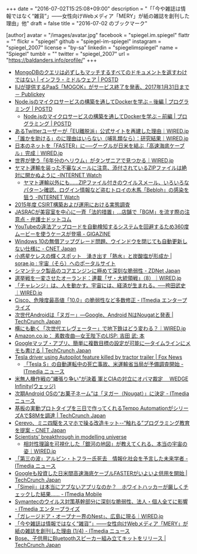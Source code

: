 +++
date = "2016-07-02T15:25:08+09:00"
description = "「「今や雑誌は情報ではなく“雑貨”」――女性向けWebメディア「MERY」が紙の雑誌を創刊した理由」他"
draft = false
title = "2016-07-02 のブックマーク"

[author]
  avatar = "/images/avatar.jpg"
  facebook = "spiegel.im.spiegel"
  flattr = ""
  flickr = "spiegel"
  github = "spiegel-im-spiegel"
  instagram = "spiegel_2007"
  license = "by-sa"
  linkedin = "spiegelimspiegel"
  name = "Spiegel"
  tumblr = ""
  twitter = "spiegel_2007"
  url = "https://baldanders.info/profile/"
+++

- [MongoDBのクエリは必ずしもマッチするすべてのドキュメントを返すわけではない | インフラ・ミドルウェア | POSTD](http://postd.cc/mongodb-queries-dont-always-return-all-matching-documents/)
- [IIJが提供するPaaS「MOGOK」がサービス終了を発表、2017年1月31日まで － Publickey](http://www.publickey1.jp/blog/16/iijpaasmogok2017131.html)
- [Node.jsのマイクロサービスの構築を通してDockerを学ぶ – 後編 | プログラミング | POSTD](http://postd.cc/learn-docker-by-building-a-microservice-2/)
    - [Node.jsのマイクロサービスの構築を通してDockerを学ぶ – 前編 | プログラミング | POSTD](http://postd.cc/learn-docker-by-building-a-microservice-1/)
- [あるTwitterユーザーが「EU離脱派」公式サイトを再建した理由｜WIRED.jp](https://www.facebook.com/)
- [「誰かを助ける」のに理由はいらない（哺乳類なら）：研究結果｜WIRED.jp](http://wired.jp/2016/07/01/rats-empathy/)
- [日本のネットを「FASTER」に──グーグルが日米を結ぶ「高速海底ケーブル」完成｜WIRED.jp](http://wired.jp/2016/07/01/google-faster-cable/)
- [世界が使う「6年分のヘリウム」がタンザニアで見つかる｜WIRED.jp](http://wired.jp/2016/07/01/helium-reserve-tanzania/)
- [ヤマト運輸を装った不審なメールに注意、添付されているZIPファイルは絶対に開かぬように -INTERNET Watch](http://internet.watch.impress.co.jp/docs/news/1007910.html)
    - [ヤマト運輸以外にも……ZIPファイル付きのウイルスメール、いろいろなパターン確認、ログイン情報など盗むトロイの木馬「Bebloh」の感染を狙う -INTERNET Watch](http://internet.watch.impress.co.jp/docs/news/1008081.html)
- [2015年度 CSIRT構築および運用における実態調査](https://www.jpcert.or.jp/research/2015_CSIRT-survey.html)
- [JASRACが美容室を中心に一斉「法的措置」…店舗で「BGM」を流す際の注意点 - 弁護士ドットコム](https://www.bengo4.com/internet/n_4829/)
- [YouTubeの違法アップロードを自動検知するシステムを回避するため360度ムービーを使うケースが登場 - GIGAZINE](http://gigazine.net/news/20160701-youtube-content-id-avoid/)
- [Windows 10の無償アップグレード問題、ウインドウを閉じても自動更新しない仕様に - CNET Japan](http://japan.cnet.com/news/service/35085243/)
- [小惑星ケレスの輝くスポット　湧き出す「熱水」と炭酸塩が形成か | sorae.jp : 宇宙（そら）へのポータルサイト](http://sorae.jp/030201/2016_06_30_ceres.html)
- [シマンテック製品のコアエンジンに極めて深刻な脆弱性 - ZDNet Japan](http://japan.zdnet.com/article/35085092/)
- [選挙戦を一変させたオーランド：連載「ザ・大統領戦」（8）｜WIRED.jp](http://wired.jp/series/super-election/8_orlando/)
- [「チャレンジ」は、人を動かす。宇宙には、経済が生まれる。──袴田武史｜WIRED.jp](http://wired.jp/series/wired-audi-innovation-award/15_takeshi-hakamada/)
- [Cisco、危険度最高値「10.0」の脆弱性など多数修正 - ITmedia エンタープライズ](http://www.itmedia.co.jp/enterprise/articles/1607/01/news075.html)
- [次世代Androidは「ヌガー」―Google、Android NはNougatと発表 | TechCrunch Japan](http://jp.techcrunch.com/2016/07/01/20160518nutella-mcnutellaface-2/)
- [横にも動く「次世代エレヴェーター」で地下鉄はどう変わる？｜WIRED.jp](http://wired.jp/2016/06/28/maglev-elevator-sideways/)
- [Amazon.co.jp： 素数夜曲―女王陛下のLISP: 吉田 武: 本](https://www.amazon.co.jp/exec/obidos/ASIN/4486019245/baldandersinf-22/)
- [Googleマップ・アプリ、簡単に複数目標の設定が可能に―タイムラインにメモも書ける | TechCrunch Japan](http://jp.techcrunch.com/2016/07/01/20160630google-maps-gets-multi-stop-directions-and-vacation-memories-on-mobile/)
- [Tesla driver using Autopilot feature killed by tractor trailer | Fox News](http://www.foxnews.com/leisure/2016/07/01/tesla-driver-using-autopilot-feature-killed-by-tractor-trailer/)
    - [「Tesla S」の自動運転中の死亡事故、米運輸省当局が予備調査開始 - ITmedia ニュース](http://www.itmedia.co.jp/news/articles/1607/01/news081.html)
- [米無人機作戦の”縄張り争い”が決着 軍とCIAの対立にオバマ裁定 　WEDGE Infinity(ウェッジ)](http://wedge.ismedia.jp/articles/-/7166)
- [次期Android OSの“お菓子ネーム”は「ヌガー（Nougat）」に決定 - ITmedia ニュース](http://www.itmedia.co.jp/news/articles/1607/01/news073.html)
- [基板の実動プロトタイプを三日で作ってくれるTempo AutomationがシリーズAで$8Mを調達 | TechCrunch Japan](http://jp.techcrunch.com/2016/06/30/20160629tempo-automation/)
- [Cerevo、ミニ四駆をスマホで操る改造キット--“触れる”プログラミング教育を提案 - CNET Japan](http://japan.cnet.com/news/service/35085142/)
- [Scientists’ breakthrough in modelling universe](http://www.icg.port.ac.uk/category/news/)
    - [相対性理論を可視化した「銀河の地図」が教えてくれる、本当の宇宙の姿｜WIRED.jp](http://wired.jp/2016/06/28/lumpy-universe/)
- [「第三の波」アルビン・トフラー氏死去　情報化社会を予言した未来学者 - ITmedia ニュース](http://www.itmedia.co.jp/news/articles/1606/30/news115.html)
- [Googleも投資した日米間高速海底ケーブルFASTERがいよいよ供用を開始 | TechCrunch Japan](http://jp.techcrunch.com/2016/06/30/20160629google-backed-undersea-cable-between-us-and-japan-goes-online-tonight/)
- [「Simeji」は本当にアブないアプリなのか？　ホワイトハッカーが厳しくチェックした結果…… - ITmedia Mobile](http://www.itmedia.co.jp/mobile/articles/1606/30/news016.html)
- [Symantecのウイルス対策基幹部分に深刻な脆弱性、法人・個人全てに影響 - ITmedia エンタープライズ](http://www.itmedia.co.jp/enterprise/articles/1606/30/news075.html)
- [「ガレージドア・オープナー界のNest」、広島に現る｜WIRED.jp](http://wired.jp/2016/06/28/ryobi-garage-door-opener/)
- [「今や雑誌は情報ではなく“雑貨”」――女性向けWebメディア「MERY」が紙の雑誌を創刊した理由 (1/4) - ITmedia ニュース](http://www.itmedia.co.jp/news/articles/1606/28/news053.html)
- [Bose、子供用にBluetoothスピーカー組み立てキットをリリース | TechCrunch Japan](http://jp.techcrunch.com/2016/06/30/20160628bosebuild/)
